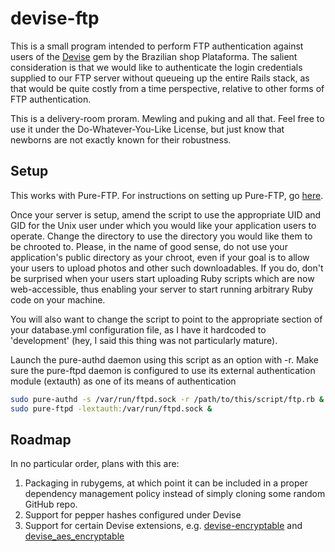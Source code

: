 # devise-ftp

This is a small program intended to perform FTP authentication against users of the [Devise](https://github.com/plataformatec/devise) gem by the Brazilian shop Plataforma. The salient consideration is that we would like to authenticate the login credentials supplied to our FTP server without queueing up the entire Rails stack, as that would be quite costly from a time perspective, relative to other forms of FTP authentication.

This is a delivery-room proram. Mewling and puking and all that. Feel free to use it under the Do-Whatever-You-Like License, but just know that newborns are not exactly known for their robustness.


## Setup

This works with Pure-FTP. For instructions on setting up Pure-FTP, go [here](http://www.pureftp.org/project/pure-ftp/doc).

Once your server is setup, amend the script to use the appropriate UID and GID for the Unix user under which you would like your application users to operate. Change the directory to use the directory you would like them to be chrooted to. Please, in the name of good sense, do not use your application's public directory as your chroot, even if your goal is to allow your users to upload photos and other such downloadables. If you do, don't be surprised when your users start uploading Ruby scripts which are now web-accessible, thus enabling your server to start running arbitrary Ruby code on your machine.

You will also want to change the script to point to the appropriate section of your database.yml configuration file, as I have it hardcoded to 'development' (hey, I said this thing was not particularly mature).

Launch the pure-authd daemon using this script as an option with -r. Make sure the pure-ftpd daemon is configured to use its external authentication module (extauth) as one of its means of authentication

```bash
sudo pure-authd -s /var/run/ftpd.sock -r /path/to/this/script/ftp.rb &
sudo pure-ftpd -lextauth:/var/run/ftpd.sock &
```

## Roadmap

In no particular order, plans with this are:

1. Packaging in rubygems, at which point it can be included in a proper dependency management policy instead of simply cloning some random GitHub repo.
2. Support for pepper hashes configured under Devise
3. Support for certain Devise extensions, e.g. [devise-encryptable](https://github.com/plataformatec/devise-encryptable) and [devise_aes_encryptable](https://github.com/chicks/devise_aes_encryptable)
